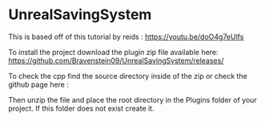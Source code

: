 # UnrealSavingSystem
This is based off of this tutorial by reids : https://youtu.be/doO4g7eUlfs

To install the project download the plugin zip file available here: https://github.com/Bravenstein09/UnrealSavingSystem/releases/

To check the cpp find the source directory inside of the zip or check the github page here : 

Then unzip the file and place the root directory in the Plugins folder of your project. If this folder does not exist create it.
